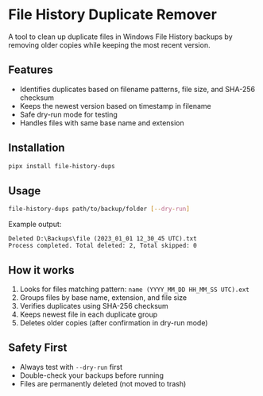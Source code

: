 # File History Duplicate Remover

A tool to clean up duplicate files in Windows File History backups by removing older copies while keeping the most recent version.

## Features

- Identifies duplicates based on filename patterns, file size, and SHA-256 checksum
- Keeps the newest version based on timestamp in filename
- Safe dry-run mode for testing
- Handles files with same base name and extension

## Installation

```bash
pipx install file-history-dups
```

## Usage

```bash
file-history-dups path/to/backup/folder [--dry-run]
```

Example output:
```
Deleted D:\Backups\file (2023_01_01 12_30_45 UTC).txt
Process completed. Total deleted: 2, Total skipped: 0
```

## How it works

1. Looks for files matching pattern: `name (YYYY_MM_DD HH_MM_SS UTC).ext`
2. Groups files by base name, extension, and file size
3. Verifies duplicates using SHA-256 checksum
4. Keeps newest file in each duplicate group
5. Deletes older copies (after confirmation in dry-run mode)

## Safety First

- Always test with `--dry-run` first
- Double-check your backups before running
- Files are permanently deleted (not moved to trash)
